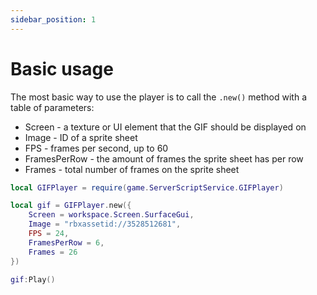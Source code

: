 ```yaml
---
sidebar_position: 1
---
```


# Basic usage

The most basic way to use the player is to call the `.new()` method with a table of parameters:

-   Screen - a texture or UI element that the GIF should be displayed on
-   Image - ID of a sprite sheet
-   FPS - frames per second, up to 60
-   FramesPerRow - the amount of frames the sprite sheet has per row
-   Frames - total number of frames on the sprite sheet

```lua
local GIFPlayer = require(game.ServerScriptService.GIFPlayer)

local gif = GIFPlayer.new({
	Screen = workspace.Screen.SurfaceGui,
	Image = "rbxassetid://3528512681",
	FPS = 24,
	FramesPerRow = 6,
	Frames = 26
})

gif:Play()
```
